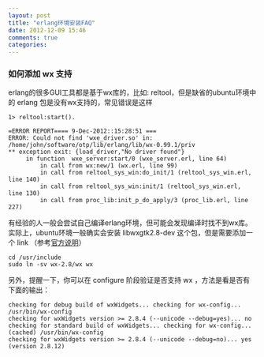 ```yaml
---
layout: post
title: "erlang环境安装FAQ"
date: 2012-12-09 15:46
comments: true
categories: 
---
```


### 如何添加 wx 支持 ###

erlang的很多GUI工具都是基于wx库的，比如: reltool，但是缺省的ubuntu环境中的 erlang 包是没有wx支持的，常见错误是这样

```
1> reltool:start().

=ERROR REPORT==== 9-Dec-2012::15:28:51 ===
ERROR: Could not find 'wxe_driver.so' in: /home/john/software/otp/lib/erlang/lib/wx-0.99.1/priv
** exception exit: {load_driver,"No driver found"}
     in function  wxe_server:start/0 (wxe_server.erl, line 64)
         in call from wx:new/1 (wx.erl, line 99)
         in call from reltool_sys_win:do_init/1 (reltool_sys_win.erl, line 140)
         in call from reltool_sys_win:init/1 (reltool_sys_win.erl, line 130)
         in call from proc_lib:init_p_do_apply/3 (proc_lib.erl, line 227)
```

有经验的人一般会尝试自己编译erlang环境，但可能会发现编译时找不到wx库。实际上，ubuntu环境一般确实会安装 libwxgtk2.8-dev 这个包，但是需要添加一个 link （参考[官方说明](http://wiki.wxwidgets.org/Installing_and_configuring_under_Ubuntu)）

```
cd /usr/include
sudo ln -sv wx-2.8/wx wx
```

另外，提醒一下，你可以在 configure 阶段验证是否支持 wx ，方法是看是否有下面的输出：

```
checking for debug build of wxWidgets... checking for wx-config... /usr/bin/wx-config
checking for wxWidgets version >= 2.8.4 (--unicode --debug=yes)... no
checking for standard build of wxWidgets... checking for wx-config... (cached) /usr/bin/wx-config
checking for wxWidgets version >= 2.8.4 (--unicode --debug=no)... yes (version 2.8.12)
```

